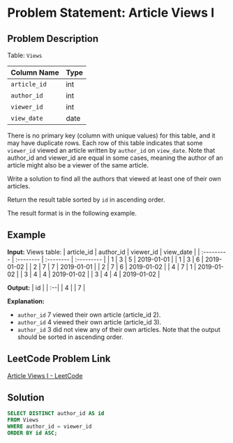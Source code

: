 # Problem Statement: Article Views I

## Problem Description

Table: `Views`

| Column Name | Type    |
| :---------- | :------ |
| `article_id`| int     |
| `author_id` | int     |
| `viewer_id` | int     |
| `view_date` | date    |

There is no primary key (column with unique values) for this table, and it may have duplicate rows.
Each row of this table indicates that some `viewer_id` viewed an article written by `author_id` on `view_date`.
Note that author_id and viewer_id are equal in some cases, meaning the author of an article might also be a viewer of the same article.

Write a solution to find all the authors that viewed at least one of their own articles.

Return the result table sorted by `id` in ascending order.

The result format is in the following example.

## Example

**Input:**
Views table:
| article_id | author_id | viewer_id | view_date  |
| :--------- | :-------- | :-------- | :--------- |
| 1          | 3         | 5         | 2019-01-01 |
| 1          | 3         | 6         | 2019-01-02 |
| 2          | 7         | 7         | 2019-01-01 |
| 2          | 7         | 6         | 2019-01-02 |
| 4          | 7         | 1         | 2019-01-02 |
| 3          | 4         | 4         | 2019-01-02 |
| 3          | 4         | 4         | 2019-01-02 |

**Output:**
| id |
| :--|
| 4  |
| 7  |

**Explanation:**
- `author_id` 7 viewed their own article (article_id 2).
- `author_id` 4 viewed their own article (article_id 3).
- `author_id` 3 did not view any of their own articles.
Note that the output should be sorted in ascending order.

## LeetCode Problem Link

[Article Views I - LeetCode](https://leetcode.com/problems/article-views-i/)

## Solution
```sql
SELECT DISTINCT author_id AS id
FROM Views
WHERE author_id = viewer_id
ORDER BY id ASC;
